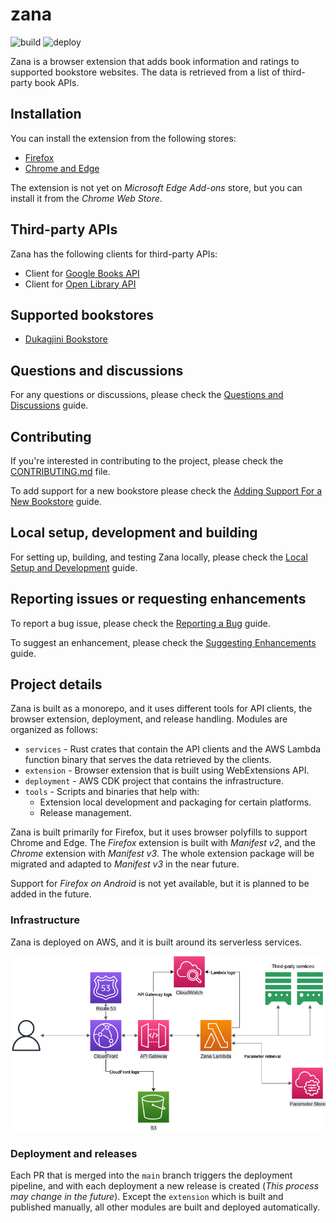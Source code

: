 # zana

![build](https://github.com/kushtrimh/zana/actions/workflows/build.yml/badge.svg?branch=main)
![deploy](https://github.com/kushtrimh/zana/actions/workflows/deploy.yml/badge.svg?branch=main)

Zana is a browser extension that adds book information and ratings to supported bookstore websites.
The data is retrieved from a list of third-party book APIs.

## Installation

You can install the extension from the following stores:
- [Firefox](https://addons.mozilla.org/en-US/firefox/addon/zanareads/)
- [Chrome and Edge](https://chrome.google.com/webstore/detail/zana/dfjgjgjgjgjgjgjgjgjgjgjgjgjgjgj)

The extension is not yet on _Microsoft Edge Add-ons_ store, but you can install it from the _Chrome Web Store_.

## Third-party APIs

Zana has the following clients for third-party APIs:
- Client for [Google Books API](https://developers.google.com/books)
- Client for [Open Library API](https://openlibrary.org/developers/api)
 
## Supported bookstores

- [Dukagjini Bookstore](https://dukagjinibooks.com/)

## Questions and discussions

For any questions or discussions, please check the [Questions and Discussions](./CONTRIBUTING.md#questions-and-discussions) guide.

## Contributing

If you're interested in contributing to the project, please check the [CONTRIBUTING.md](CONTRIBUTING.md) file.

To add support for a new bookstore please check the [Adding Support For a New Bookstore](./CONTRIBUTING.md#adding-support-for-a-new-bookstore) guide.

## Local setup, development and building

For setting up, building, and testing Zana locally, please check the [Local Setup and Development](./CONTRIBUTING.md#local-setup-and-development) guide.

## Reporting issues or requesting enhancements

To report a bug issue, please check the [Reporting a Bug](./CONTRIBUTING.md#reporting-a-bug) guide.

To suggest an enhancement, please check the [Suggesting Enhancements](./CONTRIBUTING.md#suggesting-enhancements) guide.

## Project details

Zana is built as a monorepo, and it uses different tools for API clients, the browser extension, deployment, and release handling.
Modules are organized as follows:
- `services` - Rust crates that contain the API clients and the AWS Lambda function binary that serves the data retrieved by the clients.
- `extension` - Browser extension that is built using WebExtensions API.
- `deployment` - AWS CDK project that contains the infrastructure.
- `tools` - Scripts and binaries that help with:
  - Extension local development and packaging for certain platforms.
  - Release management.

Zana is built primarily for Firefox, but it uses browser polyfills to support Chrome and Edge.
The _Firefox_ extension is built with *Manifest v2*, and the _Chrome_ extension with *Manifest v3*.
The whole extension package will be migrated and adapted to *Manifest v3* in the near future.

Support for _Firefox on Android_ is not yet available, but it is planned to be added in the future.

### Infrastructure

Zana is deployed on AWS, and it is built around its serverless services.

![Zana AWS Architecture](./docs/zana_aws.drawio.png)

### Deployment and releases

Each PR that is merged into the `main` branch triggers the deployment pipeline, and with each deployment
a new release is created (_This process may change in the future_).
Except the `extension` which is built and published manually, all other modules are built and deployed automatically.
